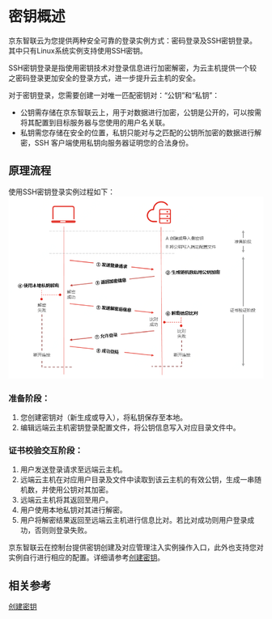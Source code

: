 # 密钥概述
京东智联云为您提供两种安全可靠的登录实例方式：密码登录及SSH密钥登录。其中只有Linux系统实例支持使用SSH密钥。

SSH密钥登录是指使用密钥技术对登录信息进行加密解密，为云主机提供一个较之密码登录更加安全的登录方式，进一步提升云主机的安全。

对于密钥登录，您需要创建一对唯一匹配密钥对：“公钥”和“私钥”：

* 公钥需存储在京东智联云上，用于对数据进行加密，公钥是公开的，可以按需将其配置到目标服务器与您使用的用户名关联。
* 私钥需您存储在安全的位置，私钥只能对与之匹配的公钥所加密的数据进行解密，SSH 客户端使用私钥向服务器证明您的合法身份。

## 原理流程
使用SSH密钥登录实例过程如下：
![](../../../../../image/vm/Operation-Guide-keypair-overview1.png)

### 准备阶段：
1. 您创建密钥对（新生成或导入），将私钥保存至本地。
2. 编辑远端云主机密钥登录配置文件，将公钥信息写入对应目录文件中。

### 证书校验交互阶段：

1. 用户发送登录请求至远端云主机。
2. 远端云主机在对应用户目录及文件中读取到该云主机的有效公钥，生成一串随机数，并使用公钥对其加密。
3. 远端云主机将其返回至用户。
4. 用户使用本地私钥对其进行解密。
5. 用户将解密结果返回至远端云主机进行信息比对。若比对成功则用户登录成功，否则则登录失败。

京东智联云在控制台提供密钥创建及对应管理注入实例操作入口，此外也支持您对实例自行进行相应的配置。详细请参考[创建密钥](Create-Keypair.md)。

## 相关参考

[创建密钥](Create-Keypair.md)


  [1]: ./images/Operation-Guide-keypair-overview1.png "Operation-Guide-keypair-overview1.png"
